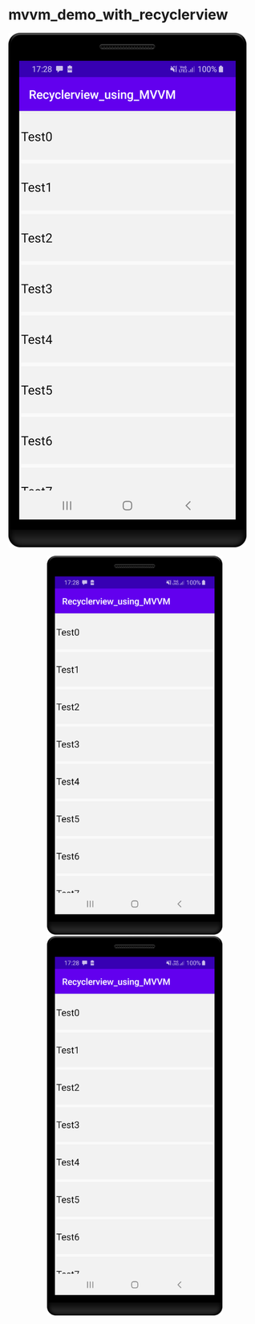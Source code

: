 # mvvm_demo_with_recyclerview

![alt text](https://github.com/VipulDamor/mvvm_demo_with_recyclerview/blob/master/app/device-2020-08-15-172838.png)

<p align="center">
  <img src="https://github.com/VipulDamor/mvvm_demo_with_recyclerview/blob/master/app/device-2020-08-15-172838.png" width="350" title="hover text">
  <img src="https://github.com/VipulDamor/mvvm_demo_with_recyclerview/blob/master/app/device-2020-08-15-172838.png" width="350" alt="accessibility text">
</p>


